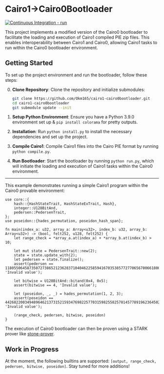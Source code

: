 # Cairo1->Cairo0Bootloader
[![Continuous Integration - run](https://github.com/Okm165/cairo1-cairo0bootloader/actions/workflows/run.yaml/badge.svg)](https://github.com/Okm165/cairo1-cairo0bootloader/actions/workflows/run.yaml)

This project implements a modified version of the Cairo0 bootloader to facilitate the loading and execution of Cairo1 compiled PIE zip files. This enables interoperability between Cairo1 and Cairo0, allowing Cairo1 tasks to run within the Cairo0 bootloader environment.

## Getting Started

To set up the project environment and run the bootloader, follow these steps:

0. **Clone Repository**: Clone the repository and initialize submodules:
   ```bash
   git clone https://github.com/Okm165/cairo1-cairo0bootloader.git
   cd cairo1-cairo0bootloader
   git submodule update --init
   ```

1. **Setup Python Environment**: Ensure you have a Python 3.9.0 environment set up & `pip install colorama` for pretty outputs.

2. **Installation**: Run `python install.py` to install the necessary dependencies and set up the project.

3. **Compile Cairo1**: Compile Cairo1 files into the Cairo PIE format by running `python compile.py`.

4. **Run Bootloader**: Start the bootloader by running `python run.py`, which will initiate the loading and execution of Cairo1 tasks within the Cairo0 environment.

---

This example demonstrates running a simple Cairo1 program within the Cairo0 provable environment:

```cairo
use core::{
    hash::{HashStateTrait, HashStateExTrait, Hash},
    integer::U128BitAnd,
    pedersen::PedersenTrait,
};
use poseidon::{hades_permutation, poseidon_hash_span};

fn main(index_a: u32, array_a: Array<u32>, index_b: u32, array_b: Array<u32>) -> (bool, felt252, u128, felt252) {
    let range_check = *array_a.at(index_a) + *array_b.at(index_b) > 10;

    let mut state = PedersenTrait::new(2);
    state = state.update_with(2);
    let pedersen = state.finalize();
    assert(pedersen == 1180550645873507273865212362837104046225859416703538577277065670066180087996, 'Invalid value');

    let bitwise = U128BitAnd::bitand(0x4, 0x5);
    assert(bitwise == 4, 'Invalid value');

    let (poseidon, _, _) = hades_permutation(1, 2, 3);
    assert(poseidon == 442682200349489646213731521593476982257703159825582578145778919623645026501, 'Invalid value');

    (range_check, pedersen, bitwise, poseidon)
}
```

The execution of Cairo0 bootloader can then be proven using a STARK prover like [stone-prover](https://github.com/starkware-libs/stone-prover).

## Work in Progress

At the moment, the following builtins are supported: `[output, range_check, pedersen, bitwise, poseidon]`. Stay tuned for more additions!